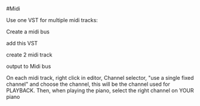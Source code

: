 #Midi

Use one VST for multiple midi tracks:

Create a midi bus

add this VST

create 2 midi track

output to Midi bus

On each midi track, right click in editor, Channel selector, "use a single fixed channel" and choose the channel, this will be the channel used for PLAYBACK. 
Then, when playing the piano, select the right channel on YOUR piano








